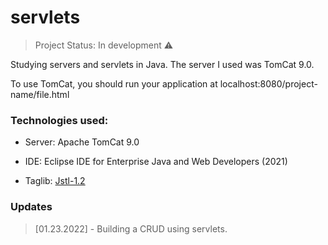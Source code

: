 # servlets
> Project Status: In development :warning:

Studying servers and servlets in Java. The server I used was TomCat 9.0.

To use TomCat, you should run your application at localhost:8080/project-name/file.html

### Technologies used: 

- Server: Apache TomCat 9.0

- IDE: Eclipse IDE for Enterprise Java and Web Developers (2021)

- Taglib: [Jstl-1.2](https://www.devmedia.com.br/introducao-jstl-java/23582)

### Updates

> [01.23.2022] - Building a CRUD using servlets.
